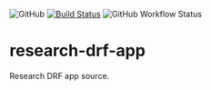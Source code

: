 ![GitHub](https://img.shields.io/github/license/j0shu4b0y/research-drf-app)
[![Build Status](https://travis-ci.com/J0shu4B0y/research-drf-app.svg?branch=main)](https://travis-ci.com/J0shu4B0y/research-drf-app)
![GitHub Workflow Status](https://github.com/j0shu4b0y/research-drf-app/workflows/Docker%20Image%20CI/badge.svg)

# research-drf-app
Research DRF app source.
